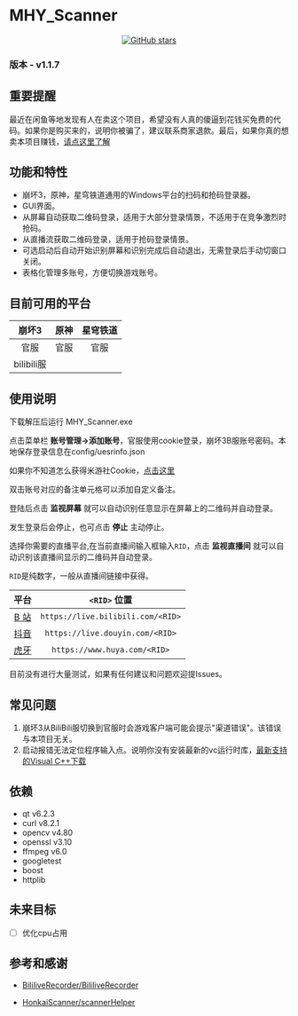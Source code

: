# MHY_Scanner

<div align="center">

[![GitHub stars](https://img.shields.io/github/stars/Theresa-0328/MHY_Scanner?color=blue&style=for-the-badge)](https://github.com/Theresa-0328/MHY_Scanner/stargazers)
</div>

### **版本 - v1.1.7**

## 重要提醒
最近在闲鱼等地发现有人在卖这个项目，希望没有人真的傻逼到花钱买免费的代码。如果你是购买来的，说明你被骗了，建议联系商家退款。最后，如果你真的想卖本项目赚钱，<a href="https://www.baidu.com/s?wd=%E5%AD%A4%E5%84%BF%E6%80%8E%E4%B9%88%E5%8A%9E%E6%88%B7%E5%8F%A3%E6%9C%AC">请点这里了解</a> 

## 功能和特性
- 崩坏3，原神，星穹铁道通用的Windows平台的扫码和抢码登录器。
- GUI界面。
- 从屏幕自动获取二维码登录，适用于大部分登录情景，不适用于在竞争激烈时抢码。
- 从直播流获取二维码登录，适用于抢码登录情景。
- 可选启动后自动开始识别屏幕和识别完成后自动退出，无需登录后手动切窗口关闭。
- 表格化管理多账号，方便切换游戏账号。

## 目前可用的平台
| 崩坏3 | 原神 | 星穹铁道 |
|:-----:|:-----:|:-----:|
| 官服| 官服 | 官服 |
| bilibili服 |  |  |

## 使用说明
下载解压后运行 MHY_Scanner.exe

点击菜单栏 **账号管理->添加账号**，官服使用cookie登录，崩坏3B服账号密码。本地保存登录信息在config/uesrinfo.json

如果你不知道怎么获得米游社Cookie，[点击这里](./doc/Cookie.md)

双击账号对应的备注单元格可以添加自定义备注。

登陆后点击 **监视屏幕** 就可以自动识别任意显示在屏幕上的二维码并自动登录。

发生登录后会停止，也可点击 **停止** 主动停止。

选择你需要的直播平台,在当前直播间输入框输入`RID`，点击 **监视直播间** 就可以自动识别该直播间显示的二维码并自动登录。

`RID`是纯数字，一般从直播间链接中获得。

| 平台| `<RID>` 位置 |
|:--------------------:|:--------------------------------------:|
|[B 站](https://live.bilibili.com/)|  `https://live.bilibili.com/<RID>`     |
|[抖音](https://live.douyin.com/)    |   `https://live.douyin.com/<RID>`     |
|[虎牙](https://huya.com/) |`https://www.huya.com/<RID>`  |

目前没有进行大量测试，如果有任何建议和问题欢迎提Issues。

## 常见问题
1. 崩坏3从BiliBili服切换到官服时会游戏客户端可能会提示"渠道错误"。该错误与本项目无关。
2. 启动报错无法定位程序输入点。说明你没有安装最新的vc运行时库，[最新支持的Visual C++下载](https://learn.microsoft.com/zh-CN/cpp/windows/latest-supported-vc-redist?view=msvc-170)

## 依赖
- qt v6.2.3
- curl v8.2.1
- opencv v4.80
- openssl v3.10
- ffmpeg v6.0
- googletest
- boost
- httplib

## 未来目标
- [ ] 优化cpu占用

## 参考和感谢
- [BililiveRecorder/BililiveRecorder](https://github.com/BililiveRecorder/BililiveRecorder)

- [HonkaiScanner/scannerHelper](https://github.com/HonkaiScanner/scannerHelper)
